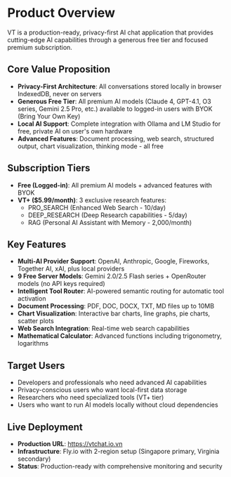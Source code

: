 # Product Overview

VT is a production-ready, privacy-first AI chat application that provides cutting-edge AI capabilities through a generous free tier and focused premium subscription.

## Core Value Proposition

- **Privacy-First Architecture**: All conversations stored locally in browser IndexedDB, never on servers
- **Generous Free Tier**: All premium AI models (Claude 4, GPT-4.1, O3 series, Gemini 2.5 Pro, etc.) available to logged-in users with BYOK (Bring Your Own Key)
- **Local AI Support**: Complete integration with Ollama and LM Studio for free, private AI on user's own hardware
- **Advanced Features**: Document processing, web search, structured output, chart visualization, thinking mode - all free

## Subscription Tiers

- **Free (Logged-in)**: All premium AI models + advanced features with BYOK
- **VT+ ($5.99/month)**: 3 exclusive research features:
    - PRO_SEARCH (Enhanced Web Search - 10/day)
    - DEEP_RESEARCH (Deep Research capabilities - 5/day)
    - RAG (Personal AI Assistant with Memory - 2,000/month)

## Key Features

- **Multi-AI Provider Support**: OpenAI, Anthropic, Google, Fireworks, Together AI, xAI, plus local providers
- **9 Free Server Models**: Gemini 2.0/2.5 Flash series + OpenRouter models (no API keys required)
- **Intelligent Tool Router**: AI-powered semantic routing for automatic tool activation
- **Document Processing**: PDF, DOC, DOCX, TXT, MD files up to 10MB
- **Chart Visualization**: Interactive bar charts, line graphs, pie charts, scatter plots
- **Web Search Integration**: Real-time web search capabilities
- **Mathematical Calculator**: Advanced functions including trigonometry, logarithms

## Target Users

- Developers and professionals who need advanced AI capabilities
- Privacy-conscious users who want local-first data storage
- Researchers who need specialized tools (VT+ tier)
- Users who want to run AI models locally without cloud dependencies

## Live Deployment

- **Production URL**: https://vtchat.io.vn
- **Infrastructure**: Fly.io with 2-region setup (Singapore primary, Virginia secondary)
- **Status**: Production-ready with comprehensive monitoring and security

